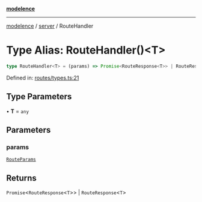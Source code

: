 [**modelence**](/docs/api-reference/README.md)

***

[modelence](/docs/api-reference/README.md) / [server](/docs/api-reference/server/README.md) / RouteHandler

# Type Alias: RouteHandler()\<T\>

```ts
type RouteHandler<T> = (params) => Promise<RouteResponse<T>> | RouteResponse<T>;
```

Defined in: [routes/types.ts:21](https://github.com/modelence/modelence/blob/main/routes/types.ts#L21)

## Type Parameters

• **T** = `any`

## Parameters

### params

[`RouteParams`](/docs/api-reference/server/type-aliases/RouteParams.md)

## Returns

`Promise`\<`RouteResponse`\<`T`\>\> \| `RouteResponse`\<`T`\>
